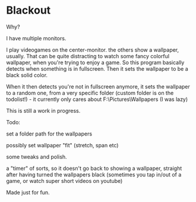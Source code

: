 # Blackout

Why?

I have multiple monitors.

I play videogames on the center-monitor. the others show a wallpaper, usually. That can be quite distracting to watch some fancy colorful wallpaper, when you're trying to enjoy a game. So this program basically detects when something is in fullscreen. Then it sets the wallpaper to be a black solid color.

When it then detects you're not in fullscreen anymore, it sets the wallpaper to a random one, from a very specific folder (custom folder is on the todolist!) - it currently only cares about F:\Pictures\Wallpapers (I was lazy)

This is still a work in progress.

Todo:

set a folder path for the wallpapers

possibly set wallpaper "fit" (stretch, span etc)

some tweaks and polish.

a "timer" of sorts, so it doesn't go back to showing a wallpaper, straight after having turned the wallpapers black (sometimes you tap in/out of a game, or watch super short videos on youtube)

Made just for fun. 
